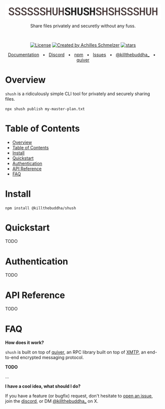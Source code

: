 <p align="center">
  <img src="shush-logo.png" width="800px" align="center" alt="SHUSH logo" />
  <p align="center">
    Share files privately and securetly without any fuss.
  </p>
</p>
<br/>
<p align="center">
<a href="https://opensource.org/licenses/MIT" rel="nofollow"><img src="https://img.shields.io/github/license/killthebuddh4/shush" alt="License"></a>
<a href="https://twitter.com/killthebuddha_" rel="nofollow"><img src="https://img.shields.io/badge/created%20by-@killthebuddha_-4BBAAB.svg" alt="Created by Achilles Schmelzer"></a>
<a href="https://github.com/killthebuddh4/shush" rel="nofollow"><img src="https://img.shields.io/github/stars/killthebuddh4/shush" alt="stars"></a>
</p>

<div align="center">
  <a href="https://github.com/killthebuddh4/bolt#api-reference">Documentation</a>
  <span>&nbsp;&nbsp;•&nbsp;&nbsp;</span>
  <a href="https://discord.gg/TODO">Discord</a>
  <span>&nbsp;&nbsp;•&nbsp;&nbsp;</span>
  <a href="https://www.npmjs.com/package/TODO">npm</a>
  <span>&nbsp;&nbsp;•&nbsp;&nbsp;</span>
  <a href="https://github.com/killthebuddh4/shush/issues/new">Issues</a>
  <span>&nbsp;&nbsp;•&nbsp;&nbsp;</span>
  <a href="https://twitter.com/killthebuddh4_">@killthebuddha_</a>
  <span>&nbsp;&nbsp;•&nbsp;&nbsp;</span>
  <a href="https://github.com/killthebuddh4/quiver">quiver</a>
  <br />
</div>

# Overview

`shush` is a ridiculously simple CLI tool for privately and securely sharing files.

```npx shush publish my-master-plan.txt```

# Table of Contents

- [Overview](#overview)
- [Table of Contents](#table-of-contents)
- [Install](#install)
- [Quickstart](#quickstart)
- [Authentication](#authentication)
- [API Reference](#api-reference)
- [FAQ](#faq)

# Install

`npm install @killthebuddha/shush`

# Quickstart

TODO

# Authentication

TODO

# API Reference

TODO

# FAQ

__How does it work?__

`shush` is built on top of [quiver](https://github.com/killthebuddh4/quiver), an RPC library built on top of [XMTP](https://xmtp.org), an end-to-end encrypted messaging protocol.

__TODO__

...

__I have a cool idea, what should I do?__

If you have a feature (or bugfix) request, don't hesitate to [open an issue](TODO), join the [discord](TODO), or DM [@killthebuddha_](https://x.com/killthebuddha_) on X.
